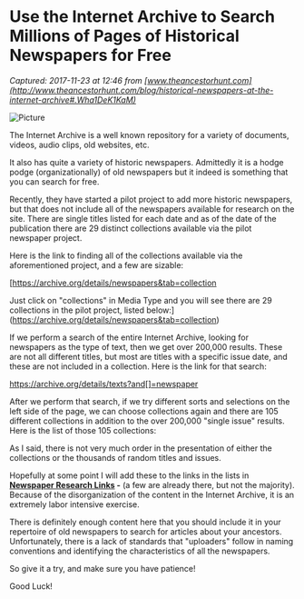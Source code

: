 # Use the Internet Archive to Search Millions of Pages of Historical Newspapers for Free

_Captured: 2017-11-23 at 12:46 from [www.theancestorhunt.com](http://www.theancestorhunt.com/blog/historical-newspapers-at-the-internet-archive#.Wha1DeK1KaM)_

![Picture](http://www.theancestorhunt.com/uploads/1/2/9/1/12914878/published/2210834.png?1500085566)

The Internet Archive is a well known repository for a variety of documents, videos, audio clips, old websites, etc.

It also has quite a variety of historic newspapers. Admittedly it is a hodge podge (organizationally) of old newspapers but it indeed is something that you can search for free.

Recently, they have started a pilot project to add more historic newspapers, but that does not include all of the newspapers available for research on the site. There are single titles listed for each date and as of the date of the publication there are 29 distinct collections available via the pilot newspaper project.

Here is the link to finding all of the collections available via the aforementioned project, and a few are sizable:

[https://archive.org/details/newspapers&tab=collection  
  
Just click on "collections" in Media Type and you will see there are 29 collections in the pilot project, listed below:](https://archive.org/details/newspapers&tab=collection)

If we perform a search of the entire Internet Archive, looking for newspapers as the type of text, then we get over 200,000 results. These are not all different titles, but most are titles with a specific issue date, and these are not included in a collection. Here is the link for that search:

<https://archive.org/details/texts?and[]=newspaper>

After we perform that search, if we try different sorts and selections on the left side of the page, we can choose collections again and there are 105 different collections in addition to the over 200,000 "single issue" results. Here is the list of those 105 collections:

As I said, there is not very much order in the presentation of either the collections or the thousands of random titles and issues.

Hopefully at some point I will add these to the links in the lists in **[Newspaper Research Links](http://www.theancestorhunt.com/newspaper-research-links.html) -** (a few are already there, but not the majority). Because of the disorganization of the content in the Internet Archive, it is an extremely labor intensive exercise.

There is definitely enough content here that you should include it in your repertoire of old newspapers to search for articles about your ancestors. Unfortunately, there is a lack of standards that "uploaders" follow in naming conventions and identifying the characteristics of all the newspapers.

So give it a try, and make sure you have patience!

​Good Luck!
